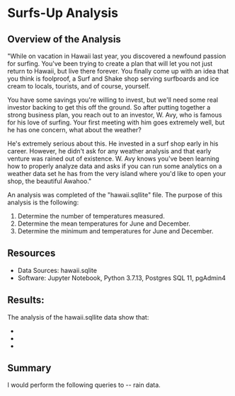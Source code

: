# Surfs-Up Analysis

## Overview of the Analysis

"While on vacation in Hawaii last year, you discovered a newfound passion for surfing. You've been trying to create a plan that will let you not just return to Hawaii, but live there forever. You finally come up with an idea that you think is foolproof, a Surf and Shake shop serving surfboards and ice cream to locals, tourists, and of course, yourself.

You have some savings you're willing to invest, but we'll need some real investor backing to get this off the ground. So after putting together a strong business plan, you reach out to an investor, W. Avy, who is famous for his love of surfing. Your first meeting with him goes extremely well, but he has one concern, what about the weather?

He's extremely serious about this. He invested in a surf shop early in his career. However, he didn't ask for any weather analysis and that early venture was rained out of existence. W. Avy knows you've been learning how to properly analyze data and asks if you can run some analytics on a weather data set he has from the very island where you'd like to open your shop, the beautiful Awahoo."

An analysis was completed of the "hawaii.sqllite" file. The purpose of this analysis is the following:

1. Determine the number of temperatures measured.
2. Determine the mean temperatures for June and December.
3. Determine the minimum and temperatures for June and December.

## Resources
 - Data Sources: hawaii.sqlite
 - Software: Jupyter Notebook, Python 3.7.13, Postgres SQL 11, pgAdmin4

## Results:
The analysis of the hawaii.sqllite data show that: 

 - 
 -
 -

## Summary

I would perform the following queries to -- rain data.